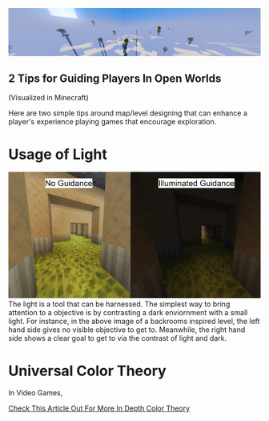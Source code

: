 <p align="center">
  <img src="BackgroundImage1919x364.png" alt="Banner" width="1919">
</p>
<h2> 2 Tips for Guiding Players In Open Worlds </h2>
<p> (Visualized in Minecraft) </p>
<p> Here are two simple tips around map/level designing that can enhance a player's experience playing games that encourage exploration. </p>

<h1> Usage of Light </h1>

  <img src="Lighting840x749">
The light is a tool that can be harnessed. The simplest way to bring attention to a objective is by contrasting a dark enviornment with a small light.
For instance, in the above image of a backrooms inspired level, the left hand side gives no visible objective to get to. 
Meanwhile, the right hand side shows a clear goal to get to via the contrast of light and dark.

<h1> Universal Color Theory </h1>
<p> In Video Games, </p>
<p><a href="https://www.gamedeveloper.com/design/color-in-games-an-in-depth-look-at-one-of-game-design-s-most-useful-tools">Check This Article Out For More In Depth Color Theory</a></p>

